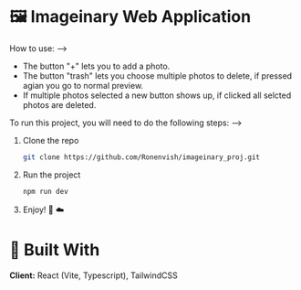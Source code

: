 # 🖼️ Imageinary Web Application

How to use: -->
* The button "+" lets you to add a photo.
* The button "trash" lets you choose multiple photos to delete, if pressed agian you go to normal preview.
* If multiple photos selected a new button shows up, if clicked all selcted photos are deleted.

To run this project, you will need to do the following steps: -->

1. Clone the repo
   ```sh
   git clone https://github.com/Ronenvish/imageinary_proj.git
   ```
2. Run the project
   ```sh
   npm run dev
   ```
4. Enjoy! 🤩 ☁️

# 🔨 Built With

**Client:** React (Vite, Typescript), TailwindCSS


